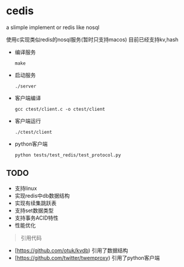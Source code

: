 # cedis
a slimple implement or redis like nosql

 使用c实现类似redis的nosql服务(暂时只支持macos)
 目前已经支持kv,hash
* 编译服务
  ```
  make
  ```
* 启动服务
  ```
  ./server
  ```
* 客户端编译
  ```
  gcc ctest/client.c -o ctest/client
  ```
* 客户端运行
  ```
  ./ctest/client
  ```
* python客户端
  ```
  python tests/test_redis/test_protocol.py
  ```
## TODO
* 支持linux
* 实现redis中db数据结构
* 实现有续集跳跃表
* 支持set数据类型
* 支持事务ACID特性
* 性能优化


> 引用代码
* [https://github.com/otuk/kvdb) 引用了数据结构
* [https://github.com/twitter/twemproxy) 引用了python客户端

